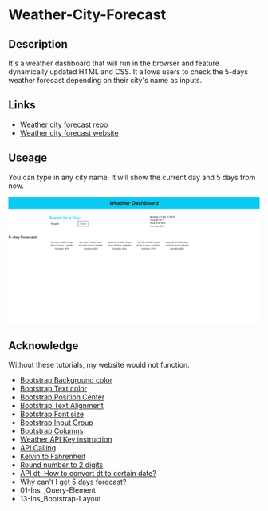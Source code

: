 # Weather-City-Forecast

## Description
It's a weather dashboard that will run in the browser and feature dynamically updated HTML and CSS. It allows users to check the 5-days weather forecast depending on their city's name as inputs.

## Links
* [Weather city forecast repo](https://github.com/JeanSuw/weather-city-forecast)
* [Weather city forecast website](https://jeansuw.github.io/weather-city-forecast/)

## Useage
You can type in any city name. It will show the current day and 5 days from now.

![ScreenShot](./assets/Weather-City-Forecast.png)

## Acknowledge
Without these tutorials, my website would not function.

* [Bootstrap Background color](https://getbootstrap.com/docs/5.3/utilities/background/#background-color)
* [Bootstrap Text color](https://getbootstrap.com/docs/5.3/utilities/colors/)
* [Bootstrap Position Center](https://getbootstrap.com/docs/5.3/utilities/position/#center-elements)
* [Bootstrap Text Alignment](https://getbootstrap.com/docs/5.3/components/card/#text-alignment)
* [Bootstrap Font size](https://getbootstrap.com/docs/5.3/utilities/text/#font-size)
* [Bootstrap Input Group](https://getbootstrap.com/docs/5.3/forms/input-group/#basic-example)
* [Bootstrap Columns](https://getbootstrap.com/docs/5.3/layout/columns/)
* [Weather API Key instruction](https://coding-boot-camp.github.io/full-stack/apis/how-to-use-api-keys)
* [API Calling](https://openweathermap.org/current#name)
* [Kelvin to Fahrenheit](https://www.w3schools.com/howto/howto_js_temperature_converter.asp)
* [Round number to 2 digits](https://timmousk.com/blog/javascript-round-to-2-decimal-places/)
* [API dt: How to convert dt to certain date?](https://stackoverflow.com/questions/65746475/how-to-get-data-info-from-openweathermap-api-dt)
* [Why can't I get 5 days forecast?](https://stackoverflow.com/questions/63222396/5-day-weather-forecast-on-openweathermap-not-giving-expected-result)
* 01-Ins_jQuery-Element
* 13-Ins_Bootstrap-Layout